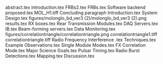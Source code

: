 abstract.tex
introduction.tex
FRBs2.tex
FRBs.tex
Software backend proposed.tex
MOL_H1.tiff
Concluding paragraph Introduction.tex
System Design.tex
figures/molonglo_bd_ver3 (2)/molonglo_bd_ver3 (2).png
results.tex
RX boxes.tex
Rear Transmission Modules.tex
DAQ Servers.tex
IB.tex
Beam-forming servers.tex
Data Monitoring.tex
figures/correlationtriangle/correlationtriangle.png
correlationtriangle1.tiff
correlationtriangle.tiff
Radio Frequency Interference .tex
Techniques.tex
Example Observations.tex
Single Module Modes.tex
FX Correlation Mode.tex
Major Science Goals.tex
Pulsar Timing.tex
Radio Burst Detections.tex
Mapping.tex
Discussion.tex
